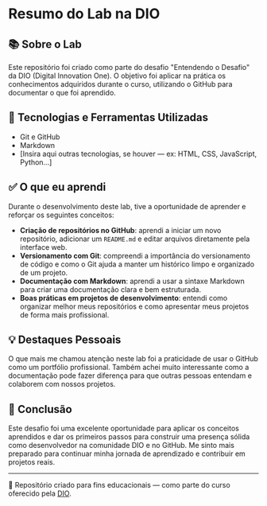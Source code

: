 # Resumo do Lab na DIO

## 📚 Sobre o Lab

Este repositório foi criado como parte do desafio "Entendendo o Desafio" da DIO (Digital Innovation One). O objetivo foi aplicar na prática os conhecimentos adquiridos durante o curso, utilizando o GitHub para documentar o que foi aprendido.

## 🚀 Tecnologias e Ferramentas Utilizadas

- Git e GitHub
- Markdown
- [Insira aqui outras tecnologias, se houver — ex: HTML, CSS, JavaScript, Python...]

## ✅ O que eu aprendi

Durante o desenvolvimento deste lab, tive a oportunidade de aprender e reforçar os seguintes conceitos:

- **Criação de repositórios no GitHub**: aprendi a iniciar um novo repositório, adicionar um `README.md` e editar arquivos diretamente pela interface web.
- **Versionamento com Git**: compreendi a importância do versionamento de código e como o Git ajuda a manter um histórico limpo e organizado de um projeto.
- **Documentação com Markdown**: aprendi a usar a sintaxe Markdown para criar uma documentação clara e bem estruturada.
- **Boas práticas em projetos de desenvolvimento**: entendi como organizar melhor meus repositórios e como apresentar meus projetos de forma mais profissional.

## 💡 Destaques Pessoais

O que mais me chamou atenção neste lab foi a praticidade de usar o GitHub como um portfólio profissional. Também achei muito interessante como a documentação pode fazer diferença para que outras pessoas entendam e colaborem com nossos projetos.

## 🎯 Conclusão

Este desafio foi uma excelente oportunidade para aplicar os conceitos aprendidos e dar os primeiros passos para construir uma presença sólida como desenvolvedor na comunidade DIO e no GitHub. Me sinto mais preparado para continuar minha jornada de aprendizado e contribuir em projetos reais.

---

📌 Repositório criado para fins educacionais — como parte do curso oferecido pela [DIO](https://www.dio.me).

